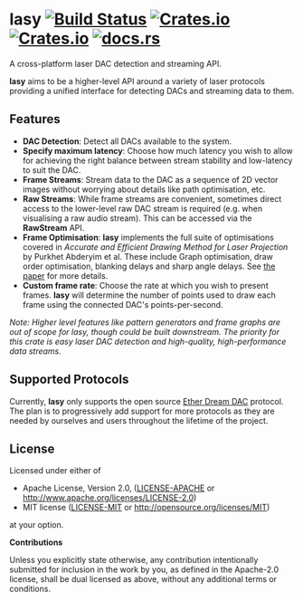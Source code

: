 # lasy [![Build Status](https://travis-ci.org/nannou-org/lasy.svg?branch=master)](https://travis-ci.org/nannou-org/lasy) [![Crates.io](https://img.shields.io/crates/v/lasy.svg)](https://crates.io/crates/lasy) [![Crates.io](https://img.shields.io/crates/l/lasy.svg)](https://github.com/nannou-org/lasy/blob/master/LICENSE-MIT) [![docs.rs](https://docs.rs/lasy/badge.svg)](https://docs.rs/lasy/)

A cross-platform laser DAC detection and streaming API.

**lasy** aims to be a higher-level API around a variety of laser protocols
providing a unified interface for detecting DACs and streaming data to them.

## Features

- **DAC Detection**: Detect all DACs available to the system.
- **Specify maximum latency**: Choose how much latency you wish to allow for
  achieving the right balance between stream stability and low-latency to suit
  the DAC.
- **Frame Streams**: Stream data to the DAC as a sequence of 2D vector images
  without worrying about details like path optimisation, etc.
- **Raw Streams**: While frame streams are convenient, sometimes direct access
  to the lower-level raw DAC stream is required (e.g. when visualising a raw
  audio stream). This can be accessed via the **RawStream** API.
- **Frame Optimisation**: **lasy** implements the full suite of optimisations
  covered in *Accurate and Efficient Drawing Method for Laser Projection* by
  Purkhet Abderyim et al. These include Graph optimisation, draw order
  optimisation, blanking delays and sharp angle delays. See [the
  paper](https://art-science.org/journal/v7n4/v7n4pp155/artsci-v7n4pp155.pdf)
  for more details.
- **Custom frame rate**: Choose the rate at which you wish to present frames.
  **lasy** will determine the number of points used to draw each frame using the
  connected DAC's points-per-second.

*Note: Higher level features like pattern generators and frame graphs are out of
scope for lasy, though could be built downstream. The priority for this crate is
easy laser DAC detection and high-quality, high-performance data streams.*

## Supported Protocols

Currently, **lasy** only supports the open source [Ether Dream
DAC](https://ether-dream.com/) protocol. The plan is to progressively add
support for more protocols as they are needed by ourselves and users throughout
the lifetime of the project.

## License

Licensed under either of

 * Apache License, Version 2.0, ([LICENSE-APACHE](LICENSE-APACHE) or
   http://www.apache.org/licenses/LICENSE-2.0)
 * MIT license ([LICENSE-MIT](LICENSE-MIT) or
   http://opensource.org/licenses/MIT)

at your option.

**Contributions**

Unless you explicitly state otherwise, any contribution intentionally submitted
for inclusion in the work by you, as defined in the Apache-2.0 license, shall be
dual licensed as above, without any additional terms or conditions.
